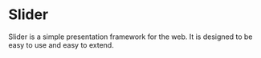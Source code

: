 # Slider

Slider is a simple presentation framework for the web. It is designed to be easy to use and easy to extend.